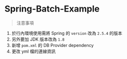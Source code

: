 # Spring-Batch-Example
> 注意事項
1. 於行內環境使用需將 Spring 的 `version` 改為 `2.5.4` 的版本
2. 另外要加 JDK 版本改為 `1.8` 
3. 新增 `pom.xml` 的 DB Provider dependency
4. 更改 yml 檔的連線資訊
